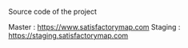 Source code of the project

Master : https://www.satisfactorymap.com
Staging : https://staging.satisfactorymap.com
